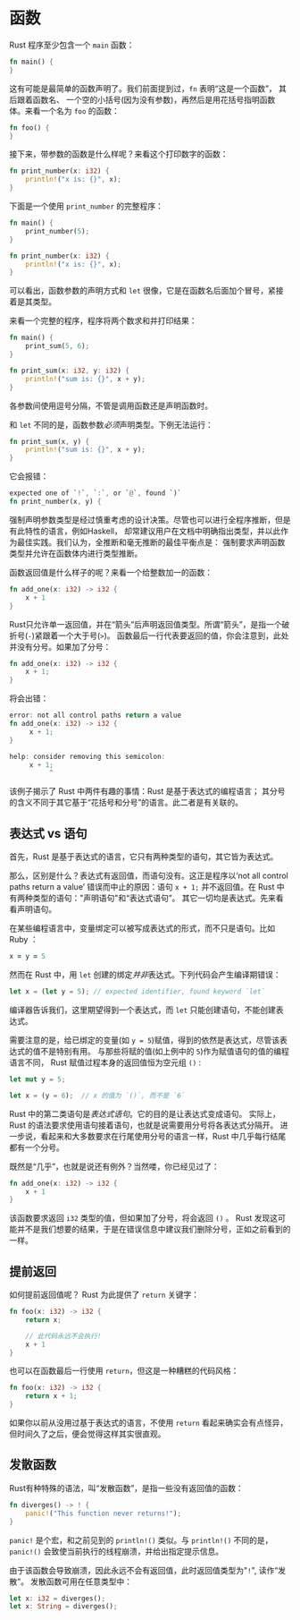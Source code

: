 # 函数


Rust 程序至少包含一个 `main` 函数：

```rust
fn main() {
}
```

这有可能是最简单的函数声明了。我们前面提到过，`fn` 表明“这是一个函数”， 其后跟着函数名、
一个空的小括号(因为没有参数)，再然后是用花括号指明函数体。来看一个名为 `foo` 的函数：

```rust
fn foo() {
}
```

接下来，带参数的函数是什么样呢？来看这个打印数字的函数：

```rust
fn print_number(x: i32) {
    println!("x is: {}", x);
}
```

下面是一个使用 `print_number` 的完整程序：

```rust
fn main() {
    print_number(5);
}

fn print_number(x: i32) {
    println!("x is: {}", x);
}
```

可以看出，函数参数的声明方式和 `let` 很像，它是在函数名后面加个冒号，紧接着是其类型。

来看一个完整的程序，程序将两个数求和并打印结果：

```rust
fn main() {
    print_sum(5, 6);
}

fn print_sum(x: i32, y: i32) {
    println!("sum is: {}", x + y);
}
```

各参数间使用逗号分隔，不管是调用函数还是声明函数时。

和 `let` 不同的是，函数参数*必须*声明类型。下例无法运行：

```rust
fn print_sum(x, y) {
    println!("sum is: {}", x + y);
}
```

它会报错：

```rust
expected one of `!`, `:`, or `@`, found `)`
fn print_number(x, y) {
```

强制声明参数类型是经过慎重考虑的设计决策。尽管也可以进行全程序推断，但是有此特性的语言，例如Haskell，
却常建议用户在文档中明确指出类型，并以此作为最佳实践。我们认为，全推断和毫无推断的最佳平衡点是：
强制要求声明函数类型并允许在函数体内进行类型推断。

函数返回值是什么样子的呢？来看一个给整数加一的函数：

```rust
fn add_one(x: i32) -> i32 {
    x + 1
}
```

Rust只允许单一返回值，并在“箭头”后声明返回值类型。所谓“箭头”，是指一个破折号(`-`)紧跟着一个大于号(`>`)。
函数最后一行代表要返回的值，你会注意到，此处并没有分号。如果加了分号：


```rust
fn add_one(x: i32) -> i32 {
    x + 1;
}
```

将会出错：

```rust
error: not all control paths return a value
fn add_one(x: i32) -> i32 {
     x + 1;
}

help: consider removing this semicolon:
     x + 1;
          ^
```

该例子揭示了 Rust 中两件有趣的事情：Rust 是基于表达式的编程语言；
其分号的含义不同于其它基于“花括号和分号”的语言。此二者是有关联的。

## 表达式 vs 语句

首先，Rust 是基于表达式的语言，它只有两种类型的语句，其它皆为表达式。

那么，区别是什么？表达式有返回值，而语句没有。这正是程序以‘not all control paths return a value’
错误而中止的原因：语句 `x + 1;` 并不返回值。在 Rust 中有两种类型的语句："声明语句"和“表达式语句”。
其它一切均是表达式。先来看看声明语句。

在某些编程语言中，变量绑定可以被写成表达式的形式，而不只是语句。比如 Ruby ：

```ruby
x = y = 5
```

然而在 Rust 中，用 `let` 创建的绑定*并非*表达式。下列代码会产生编译期错误：

```rust
let x = (let y = 5); // expected identifier, found keyword `let`
```

编译器告诉我们，这里期望得到一个表达式，而 `let` 只能创建语句，不能创建表达式。

需要注意的是，给已绑定的变量(如 `y = 5`)赋值，得到的依然是表达式，尽管该表达式的值不是特别有用。
与那些将赋的值(如上例中的 `5`)作为赋值语句的值的编程语言不同，
Rust 赋值过程本身的返回值恒为空元组 `()` :


```rust
let mut y = 5;

let x = (y = 6);  // x 的值为 `()`, 而不是 `6`
```

Rust 中的第二类语句是*表达式语句*。它的目的是让表达式变成语句。
实际上，Rust 的语法要求使用语句接着语句，也就是说需要用分号将各表达式分隔开。
进一步说，看起来和大多数要求在行尾使用分号的语言一样，Rust 中几乎每行结尾都有一个分号。

既然是“几乎”，也就是说还有例外？当然喽，你已经见过了：

```rust
fn add_one(x: i32) -> i32 {
    x + 1
}
```

该函数要求返回 `i32` 类型的值，但如果加了分号，将会返回 `()` 。
Rust 发现这可能并不是我们想要的结果，于是在错误信息中建议我们删除分号，正如之前看到的一样。

## 提前返回

如何提前返回值呢？ Rust 为此提供了 `return` 关键字：

```rust
fn foo(x: i32) -> i32 {
    return x;

    // 此代码永远不会执行!
    x + 1
}
```

也可以在函数最后一行使用 `return`，但这是一种糟糕的代码风格：

```rust
fn foo(x: i32) -> i32 {
    return x + 1;
}
```

如果你以前从没用过基于表达式的语言，不使用 `return` 看起来确实会有点怪异，
但时间久了之后，便会觉得这样其实很直观。

## 发散函数

Rust有种特殊的语法，叫“发散函数”，是指一些没有返回值的函数：

```rust
fn diverges() -> ! {
    panic!("This function never returns!");
}
```

`panic!` 是个宏，和之前见到的 `println!()` 类似。与 `println!()` 不同的是，
`panic!()` 会致使当前执行的线程崩溃，并给出指定提示信息。

由于该函数会导致崩溃，因此永远不会有返回值，此时返回值类型为"`!`", 读作“发散”。
发散函数可用在任意类型中：

```rust
let x: i32 = diverges();
let x: String = diverges();
```
